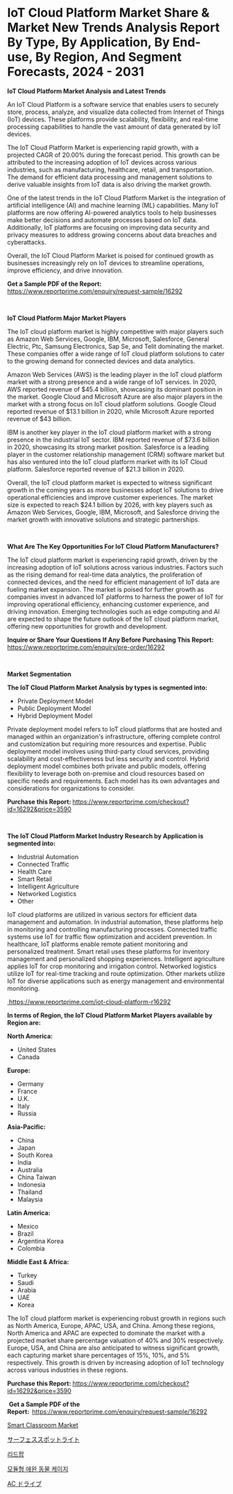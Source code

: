 <p><h1>IoT Cloud Platform Market Share & Market New Trends Analysis Report By Type, By Application, By End-use, By Region, And Segment Forecasts, 2024 - 2031</h1></p><p><strong>IoT Cloud Platform Market Analysis and Latest Trends</strong></p>
<p><p>An IoT Cloud Platform is a software service that enables users to securely store, process, analyze, and visualize data collected from Internet of Things (IoT) devices. These platforms provide scalability, flexibility, and real-time processing capabilities to handle the vast amount of data generated by IoT devices.</p><p>The IoT Cloud Platform Market is experiencing rapid growth, with a projected CAGR of 20.00% during the forecast period. This growth can be attributed to the increasing adoption of IoT devices across various industries, such as manufacturing, healthcare, retail, and transportation. The demand for efficient data processing and management solutions to derive valuable insights from IoT data is also driving the market growth.</p><p>One of the latest trends in the IoT Cloud Platform Market is the integration of artificial intelligence (AI) and machine learning (ML) capabilities. Many IoT platforms are now offering AI-powered analytics tools to help businesses make better decisions and automate processes based on IoT data. Additionally, IoT platforms are focusing on improving data security and privacy measures to address growing concerns about data breaches and cyberattacks.</p><p>Overall, the IoT Cloud Platform Market is poised for continued growth as businesses increasingly rely on IoT devices to streamline operations, improve efficiency, and drive innovation.</p></p>
<p><strong>Get a Sample PDF of the Report:&nbsp;</strong> <a href="https://www.reportprime.com/enquiry/request-sample/16292">https://www.reportprime.com/enquiry/request-sample/16292</a></p>
<p>&nbsp;</p>
<p><strong>IoT Cloud Platform Major Market Players</strong></p>
<p><p>The IoT cloud platform market is highly competitive with major players such as Amazon Web Services, Google, IBM, Microsoft, Salesforce, General Electric, Ptc, Samsung Electronics, Sap Se, and Telit dominating the market. These companies offer a wide range of IoT cloud platform solutions to cater to the growing demand for connected devices and data analytics.</p><p>Amazon Web Services (AWS) is the leading player in the IoT cloud platform market with a strong presence and a wide range of IoT services. In 2020, AWS reported revenue of $45.4 billion, showcasing its dominant position in the market. Google Cloud and Microsoft Azure are also major players in the market with a strong focus on IoT cloud platform solutions. Google Cloud reported revenue of $13.1 billion in 2020, while Microsoft Azure reported revenue of $43 billion.</p><p>IBM is another key player in the IoT cloud platform market with a strong presence in the industrial IoT sector. IBM reported revenue of $73.6 billion in 2020, showcasing its strong market position. Salesforce is a leading player in the customer relationship management (CRM) software market but has also ventured into the IoT cloud platform market with its IoT Cloud platform. Salesforce reported revenue of $21.3 billion in 2020.</p><p>Overall, the IoT cloud platform market is expected to witness significant growth in the coming years as more businesses adopt IoT solutions to drive operational efficiencies and improve customer experiences. The market size is expected to reach $24.1 billion by 2026, with key players such as Amazon Web Services, Google, IBM, Microsoft, and Salesforce driving the market growth with innovative solutions and strategic partnerships.</p></p>
<p>&nbsp;</p>
<p><strong>What Are The Key Opportunities For IoT Cloud Platform Manufacturers?</strong></p>
<p><p>The IoT cloud platform market is experiencing rapid growth, driven by the increasing adoption of IoT solutions across various industries. Factors such as the rising demand for real-time data analytics, the proliferation of connected devices, and the need for efficient management of IoT data are fueling market expansion. The market is poised for further growth as companies invest in advanced IoT platforms to harness the power of IoT for improving operational efficiency, enhancing customer experience, and driving innovation. Emerging technologies such as edge computing and AI are expected to shape the future outlook of the IoT cloud platform market, offering new opportunities for growth and development.</p></p>
<p><strong>Inquire or Share Your Questions If Any Before Purchasing This Report:</strong> <a href="https://www.reportprime.com/enquiry/pre-order/16292">https://www.reportprime.com/enquiry/pre-order/16292</a></p>
<p>&nbsp;</p>
<p><strong>Market Segmentation</strong></p>
<p><strong>The IoT Cloud Platform Market Analysis by types is segmented into:</strong></p>
<p><ul><li>Private Deployment Model</li><li>Public Deployment Model</li><li>Hybrid Deployment Model</li></ul></p>
<p><p>Private deployment model refers to IoT cloud platforms that are hosted and managed within an organization's infrastructure, offering complete control and customization but requiring more resources and expertise. Public deployment model involves using third-party cloud services, providing scalability and cost-effectiveness but less security and control. Hybrid deployment model combines both private and public models, offering flexibility to leverage both on-premise and cloud resources based on specific needs and requirements. Each model has its own advantages and considerations for organizations to consider.</p></p>
<p><strong>Purchase this Report:&nbsp;</strong><a href="https://www.reportprime.com/checkout?id=16292&price=3590">https://www.reportprime.com/checkout?id=16292&price=3590</a></p>
<p>&nbsp;</p>
<p><strong>The IoT Cloud Platform Market Industry Research by Application is segmented into:</strong></p>
<p><ul><li>Industrial Automation</li><li>Connected Traffic</li><li>Health Care</li><li>Smart Retail</li><li>Intelligent Agriculture</li><li>Networked Logistics</li><li>Other</li></ul></p>
<p><p>IoT cloud platforms are utilized in various sectors for efficient data management and automation. In industrial automation, these platforms help in monitoring and controlling manufacturing processes. Connected traffic systems use IoT for traffic flow optimization and accident prevention. In healthcare, IoT platforms enable remote patient monitoring and personalized treatment. Smart retail uses these platforms for inventory management and personalized shopping experiences. Intelligent agriculture applies IoT for crop monitoring and irrigation control. Networked logistics utilize IoT for real-time tracking and route optimization. Other markets utilize IoT for diverse applications such as energy management and environmental monitoring.</p></p>
<p><a href="https://www.reportprime.com/iot-cloud-platform-r16292">&nbsp;https://www.reportprime.com/iot-cloud-platform-r16292</a></p>
<p><strong>In terms of Region, the IoT Cloud Platform Market Players available by Region are:</strong></p>
<p>
    <p> <strong> North America: </strong>
        <ul>
            <li>United States</li>
            <li>Canada</li>
        </ul>
        </p> 
    <p> <strong> Europe: </strong>
        <ul>
            <li>Germany</li>
            <li>France</li>
            <li>U.K.</li>
            <li>Italy</li>
            <li>Russia</li>
        </ul>
        </p> 
    <p> <strong> Asia-Pacific: </strong>
        <ul>
            <li>China</li>
            <li>Japan</li>
            <li>South Korea</li>
            <li>India</li>
            <li>Australia</li>
            <li>China Taiwan</li>
            <li>Indonesia</li>
            <li>Thailand</li>
            <li>Malaysia</li>
        </ul>
        </p> 
    <p> <strong> Latin America: </strong>
        <ul>
            <li>Mexico</li>
            <li>Brazil</li>
            <li>Argentina Korea</li>
            <li>Colombia</li>
        </ul>
        </p> 
    <p> <strong> Middle East & Africa: </strong>
        <ul>
            <li>Turkey</li>
            <li>Saudi</li>
            <li>Arabia</li>
            <li>UAE</li>
            <li>Korea</li>
        </ul>
    </p>
    </p>
<p><p>The IoT cloud platform market is experiencing robust growth in regions such as North America, Europe, APAC, USA, and China. Among these regions, North America and APAC are expected to dominate the market with a projected market share percentage valuation of 40% and 30% respectively. Europe, USA, and China are also anticipated to witness significant growth, each capturing market share percentages of 15%, 10%, and 5% respectively. This growth is driven by increasing adoption of IoT technology across various industries in these regions.</p></p>
<p><strong>Purchase this Report: </strong><a href="https://www.reportprime.com/checkout?id=16292&price=3590">https://www.reportprime.com/checkout?id=16292&price=3590</a></p>
<p>&nbsp;<strong>Get a Sample PDF of the Report:&nbsp;&nbsp;</strong><a href="https://www.reportprime.com/enquiry/request-sample/16292">https://www.reportprime.com/enquiry/request-sample/16292</a></p>
<p><strong></strong></p>
<p><p><a href="https://github.com/jodemen/Market-Research-Report-List-2/blob/main/smart-classroom-market.md">Smart Classroom Market</a></p><p><a href="https://github.com/bevdtkn4419963/Market-Research-Report-List-1/blob/main/934013526226.md">サーフェススポットライト</a></p><p><a href="https://medium.com/@mayekuhic00/%EB%A6%AC%EB%94%94%EC%98%A4%ED%94%BC-%EB%A7%88%EC%BC%93-%EB%B6%84%EC%84%9D-%EA%B7%B8%EA%B2%83%EC%9D%98-cagr-%EC%8B%9C%EC%9E%A5-%EC%84%B8%EB%B6%84%ED%99%94-%EB%B0%8F-%EA%B8%80%EB%A1%9C%EB%B2%8C-%EC%82%B0%EC%97%85-%EA%B0%9C%EC%9A%94-93e83b0c133d">리드팝</a></p><p><a href="https://medium.com/@adonispellea2022/%EB%AA%A8%EB%93%88%EC%8B%9D-%EC%95%A0%EC%99%84%EB%8F%99%EB%AC%BC-%EC%9A%B0%EB%A6%AC-%EC%8B%9C%EC%9E%A5-%EA%B7%9C%EB%AA%A8-%EC%8B%9C%EC%9E%A5-%EC%A0%84%EB%A7%9D-%EB%B0%8F-%EC%8B%9C%EC%9E%A5-%EC%98%88%EC%B8%A1-2024%EB%85%84%EB%B6%80%ED%84%B0-2031%EB%85%84-eb4f89ee4567">모듈형 애완 동물 케이지</a></p><p><a href="https://medium.com/@colbu56546/ac%E3%83%89%E3%83%A9%E3%82%A4%E3%83%96%E5%B8%82%E5%A0%B4%E3%81%AE%E5%88%86%E6%9E%90%E3%81%A82024%E5%B9%B4%E3%81%8B%E3%82%892031%E5%B9%B4%E3%81%BE%E3%81%A7%E3%81%AE%E4%BA%88%E6%B8%AC%E3%81%95%E3%82%8C%E3%82%8B%E5%B8%82%E5%A0%B4%E8%A6%8F%E6%A8%A1-bb28bbfaf242">AC ドライブ</a></p></p>